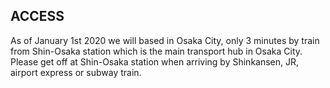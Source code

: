 ## ACCESS

As of January 1st 2020 we will based in Osaka City, only 3 minutes by train from Shin-Osaka station which is the main transport hub in Osaka City. Please get off at Shin-Osaka station when arriving by Shinkansen, JR, airport express or subway train.